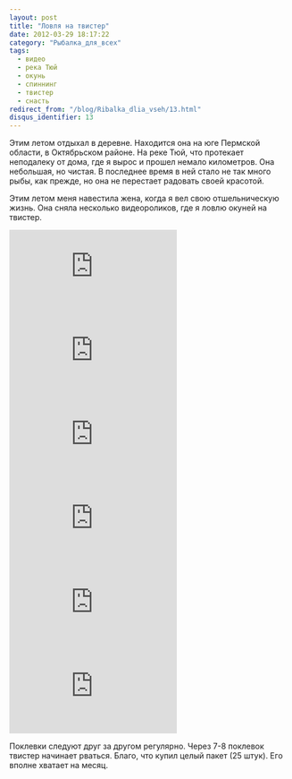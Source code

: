 ```yaml
---
layout: post
title: "Ловля на твистер"
date: 2012-03-29 18:17:22
category: "Рыбалка_для_всех"
tags:
  - видео
  - река Тюй
  - окунь
  - спиннинг
  - твистер
  - снасть
redirect_from: "/blog/Ribalka_dlia_vseh/13.html"
disqus_identifier: 13
---
```

Этим летом отдыхал в деревне. Находится она на юге Пермской области, в
Октябрьском районе. На реке Тюй, что протекает неподалеку от дома, где я
вырос и прошел немало километров. Она небольшая, но чистая.
В последнее время в ней стало не так много рыбы, как прежде, но она не
перестает радовать своей красотой.

Этим летом меня навестила жена, когда я вел свою отшельническую жизнь.
Она сняла несколько видеороликов, где я ловлю окуней на твистер.

<div class="video">
  <iframe src="https://www.youtube.com/embed/HwZ5gv0klQo" frameborder="0" allowfullscreen></iframe>
</div>

<div class="video">
  <iframe src="https://www.youtube.com/embed/7lTkch9LYKI" frameborder="0" allowfullscreen></iframe>
</div>

<div class="video">
  <iframe src="https://www.youtube.com/embed/FpQhhRV4Z3Y" frameborder="0" allowfullscreen></iframe>
</div>

<div class="video">
  <iframe src="https://www.youtube.com/embed/rVGlp6AOoz0" frameborder="0" allowfullscreen></iframe>
</div>

<div class="video">
  <iframe src="https://www.youtube.com/embed/PC7W57U5e5Q" frameborder="0" allowfullscreen></iframe>
</div>

<div class="video">
  <iframe src="https://www.youtube.com/embed/h7yTaZDiDcE" frameborder="0" allowfullscreen></iframe>
</div>

Поклевки следуют друг за другом регулярно. Через 7-8 поклевок твистер
начинает рваться. Благо, что купил целый пакет (25 штук). Его вполне
хватает на месяц.
